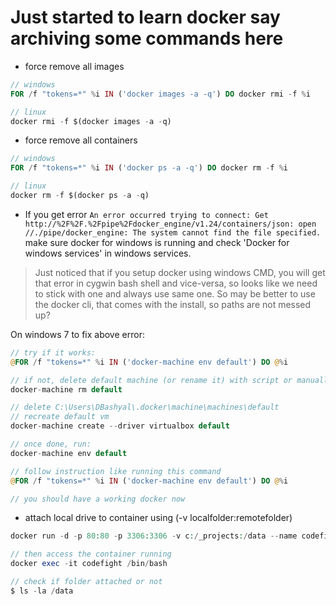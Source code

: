 # Just started to learn docker say archiving some commands here

* force remove all images
```php
// windows
FOR /f "tokens=*" %i IN ('docker images -a -q') DO docker rmi -f %i

// linux
docker rmi -f $(docker images -a -q)
```

* force remove all containers
```php
// windows 
FOR /f "tokens=*" %i IN ('docker ps -a -q') DO docker rm -f %i

// linux
docker rm -f $(docker ps -a -q)
```

* If you get error `An error occurred trying to connect: Get http://%2F%2F.%2Fpipe%2Fdocker_engine/v1.24/containers/json: open //./pipe/docker_engine: The system cannot find the file specified.` make sure docker for windows is running and check 'Docker for windows services' in windows services. 

> Just noticed that if you setup docker using windows CMD, you will get that error in cygwin bash shell and vice-versa, so looks like we need to stick with one and always use same one. So may be better to use the docker cli, that comes with the install, so paths are not messed up?

On windows 7 to fix above error: 
```php
// try if it works:
@FOR /f "tokens=*" %i IN ('docker-machine env default') DO @%i

// if not, delete default machine (or rename it) with script or manually
docker-machine rm default

// delete C:\Users\DBashyal\.docker\machine\machines\default
// recreate default vm
docker-machine create --driver virtualbox default

// once done, run:
docker-machine env default

// follow instruction like running this command
@FOR /f "tokens=*" %i IN ('docker-machine env default') DO @%i

// you should have a working docker now
```

* attach local drive to container using (-v localfolder:remotefolder)
```php
docker run -d -p 80:80 -p 3306:3306 -v c:/_projects:/data --name codefight codefight/cms

// then access the container running
docker exec -it codefight /bin/bash

// check if folder attached or not
$ ls -la /data
```
